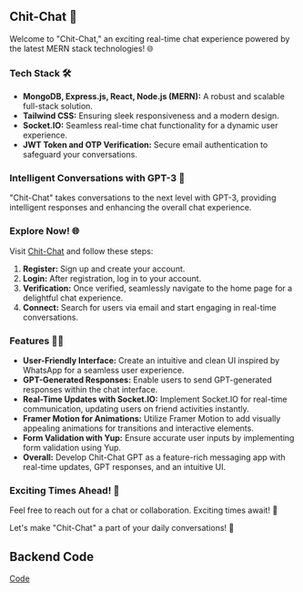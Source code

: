 ## Chit-Chat 🚀

Welcome to "Chit-Chat," an exciting real-time chat experience powered by the latest MERN stack technologies! 🌐

### Tech Stack 🛠️

- **MongoDB, Express.js, React, Node.js (MERN):** A robust and scalable full-stack solution.
- **Tailwind CSS:** Ensuring sleek responsiveness and a modern design.
- **Socket.IO:** Seamless real-time chat functionality for a dynamic user experience.
- **JWT Token and OTP Verification:** Secure email authentication to safeguard your conversations.

### Intelligent Conversations with GPT-3 💬

"Chit-Chat" takes conversations to the next level with GPT-3, providing intelligent responses and enhancing the overall chat experience.

### Explore Now! 🌐

Visit [Chit-Chat](https://chitchat-chir.netlify.app/) and follow these steps:

1. **Register:** Sign up and create your account.
2. **Login:** After registration, log in to your account.
3. **Verification:** Once verified, seamlessly navigate to the home page for a delightful chat experience.
4. **Connect:** Search for users via email and start engaging in real-time conversations.

### Features 👩‍💻

- **User-Friendly Interface:** Create an intuitive and clean UI inspired by WhatsApp for a seamless user experience.
- **GPT-Generated Responses:** Enable users to send GPT-generated responses within the chat interface.
- **Real-Time Updates with Socket.IO:** Implement Socket.IO for real-time communication, updating users on friend activities instantly.
- **Framer Motion for Animations:** Utilize Framer Motion to add visually appealing animations for transitions and interactive elements.
- **Form Validation with Yup:** Ensure accurate user inputs by implementing form validation using Yup.
- **Overall:** Develop Chit-Chat GPT as a feature-rich messaging app with real-time updates, GPT responses, and an intuitive UI.

### Exciting Times Ahead! 🌟

Feel free to reach out for a chat or collaboration. Exciting times await! 📧

Let's make "Chit-Chat" a part of your daily conversations! 🚀

## Backend Code
[Code](https://github.com/chiranjitmu/Chit-Chat-backend)

